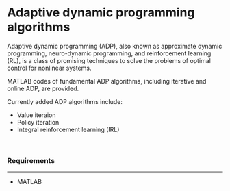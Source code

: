 # Adaptive dynamic programming algorithms

Adaptive dynamic programming (ADP), also known as approximate dynamic programming, neuro-dynamic programming, and reinforcement learning (RL), is a class of promising techniques to solve the problems of optimal control for nonlinear systems.

 MATLAB codes of fundamental ADP algorithms, including iterative and online ADP, are provided. 
 
 Currently added ADP algorithms include:
 - Value iteraion
 - Policy iteration
 - Integral reinforcement learning (IRL)
<br/>

### Requirements
********
- MATLAB
